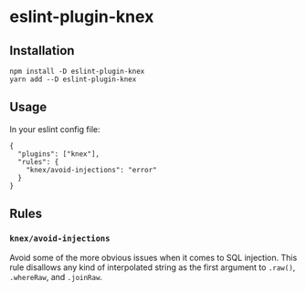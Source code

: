 # eslint-plugin-knex

## Installation

```
npm install -D eslint-plugin-knex
yarn add --D eslint-plugin-knex
```

## Usage

In your eslint config file:

```
{
  "plugins": ["knex"],
  "rules": {
    "knex/avoid-injections": "error"
  }
}
```

## Rules

### `knex/avoid-injections`

Avoid some of the more obvious issues when it comes to SQL injection. This rule disallows any kind of interpolated string as the first argument to `.raw()`, `.whereRaw`, and `.joinRaw`.
